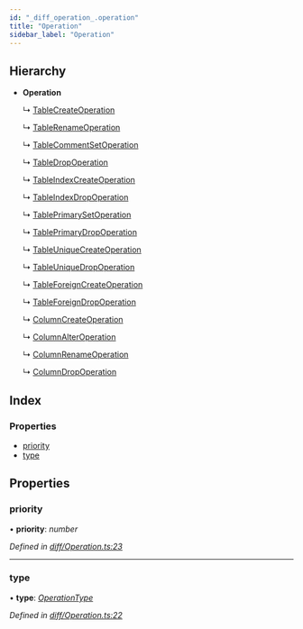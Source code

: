 ```yaml
---
id: "_diff_operation_.operation"
title: "Operation"
sidebar_label: "Operation"
---
```


## Hierarchy

* **Operation**

  ↳ [TableCreateOperation](_diff_operation_.tablecreateoperation.md)

  ↳ [TableRenameOperation](_diff_operation_.tablerenameoperation.md)

  ↳ [TableCommentSetOperation](_diff_operation_.tablecommentsetoperation.md)

  ↳ [TableDropOperation](_diff_operation_.tabledropoperation.md)

  ↳ [TableIndexCreateOperation](_diff_operation_.tableindexcreateoperation.md)

  ↳ [TableIndexDropOperation](_diff_operation_.tableindexdropoperation.md)

  ↳ [TablePrimarySetOperation](_diff_operation_.tableprimarysetoperation.md)

  ↳ [TablePrimaryDropOperation](_diff_operation_.tableprimarydropoperation.md)

  ↳ [TableUniqueCreateOperation](_diff_operation_.tableuniquecreateoperation.md)

  ↳ [TableUniqueDropOperation](_diff_operation_.tableuniquedropoperation.md)

  ↳ [TableForeignCreateOperation](_diff_operation_.tableforeigncreateoperation.md)

  ↳ [TableForeignDropOperation](_diff_operation_.tableforeigndropoperation.md)

  ↳ [ColumnCreateOperation](_diff_operation_.columncreateoperation.md)

  ↳ [ColumnAlterOperation](_diff_operation_.columnalteroperation.md)

  ↳ [ColumnRenameOperation](_diff_operation_.columnrenameoperation.md)

  ↳ [ColumnDropOperation](_diff_operation_.columndropoperation.md)

## Index

### Properties

* [priority](_diff_operation_.operation.md#priority)
* [type](_diff_operation_.operation.md#type)

## Properties

###  priority

• **priority**: *number*

*Defined in [diff/Operation.ts:23](https://github.com/aerogear/graphback/blob/63664df15/packages/graphql-migrations/src/diff/Operation.ts#L23)*

___

###  type

• **type**: *[OperationType](../modules/_diff_operation_.md#operationtype)*

*Defined in [diff/Operation.ts:22](https://github.com/aerogear/graphback/blob/63664df15/packages/graphql-migrations/src/diff/Operation.ts#L22)*
